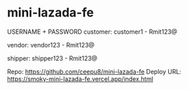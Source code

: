 # mini-lazada-fe

USERNAME + PASSWORD
customer:
customer1 - Rmit123@

vendor:
vendor123 - Rmit123@

shipper:
shipper123 - Rmit123@

Repo: https://github.com/ceepu8/mini-lazada-fe
Deploy URL: https://smoky-mini-lazada-fe.vercel.app/index.html
